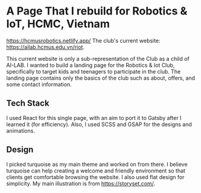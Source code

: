 # A Page That I rebuild for Robotics & IoT, HCMC, Vietnam 
https://hcmusrobotics.netlify.app/
The club's current website: https://ailab.hcmus.edu.vn/riot.

This current website is only a sub-representation of the Club as a child of AI-LAB. I wanted to build a landing page for the Robotics & Iot Club, specifically to target kids and teenagers to participate in the club. The landing page contains only the basics of the club such as about, offers, and some contact information. 

## Tech Stack
I used React for this single page, with an aim to port it to Gatsby after I learned it (for efficiency). Also, I used SCSS and GSAP for the designs and animations.


## Design
I picked turquoise as my main theme and worked on from there. I believe turquoise can help creating a welcome and friendly environment so that clients get comfortable browsing the website. I also used flat design for simplicity. My main illustration is from https://storyset.com/. 


